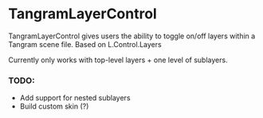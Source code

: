 # TangramLayerControl

TangramLayerControl gives users the ability to toggle on/off layers within a Tangram scene file.  Based on L.Control.Layers

Currently only works with top-level layers + one level of sublayers. 

### TODO:
- Add support for nested sublayers
- Build custom skin (?)

